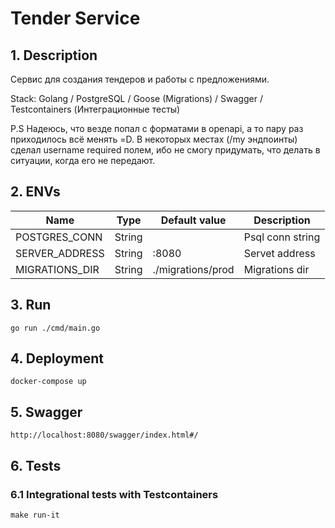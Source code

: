 # Tender Service

## 1. Description

Сервис для создания тендеров и работы с предложениями.

Stack: Golang / PostgreSQL / Goose (Migrations) / Swagger / Testcontainers (Интеграционные тесты)

P.S Надеюсь, что везде попал с форматами в openapi, а то пару раз приходилось всё менять =D. В некоторых местах (/my эндпоинты) сделал username required полем, ибо не смогу придумать, что делать в ситуации, когда его не передают.

## 2. ENVs

| Name           | Type     | Default value     | Description      |
|----------------|----------|-------------------|------------------|
| POSTGRES_CONN  | String   |                   | Psql conn string |
| SERVER_ADDRESS | String   | :8080             | Servet address   |
| MIGRATIONS_DIR | String   | ./migrations/prod | Migrations dir   |

## 3. Run
```
go run ./cmd/main.go
```

## 4. Deployment
```
docker-compose up
```

## 5. Swagger
```
http://localhost:8080/swagger/index.html#/
```

## 6. Tests

### 6.1 Integrational tests with Testcontainers
```
make run-it
```
